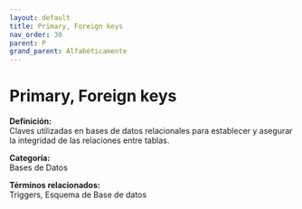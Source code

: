 ```yaml
---
layout: default
title: Primary, Foreign keys
nav_order: 30
parent: P
grand_parent: Alfabéticamente
---
```


# Primary, Foreign keys

**Definición:**  
Claves utilizadas en bases de datos relacionales para establecer y asegurar la integridad de las relaciones entre tablas.

**Categoría:**  
Bases de Datos  

  


**Términos relacionados:**  
Triggers, Esquema de Base de datos
